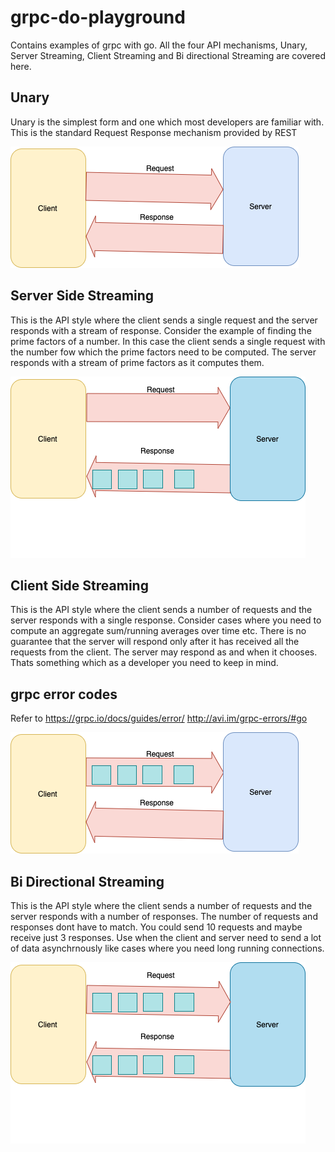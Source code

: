 # grpc-do-playground

Contains examples of grpc with go. All the four API mechanisms, Unary, Server Streaming, Client Streaming and Bi directional Streaming are covered here. 

## Unary 
Unary is the simplest form and one which most developers are familiar with. This is the standard Request Response mechanism provided by REST


![](images/Unary.png)


## Server Side Streaming 
This is the API style where the client sends a single request and the server responds with a stream of response. Consider the example of finding the prime factors of a number. In this case the client sends a single request with the number fow which the prime factors need to be computed. The server responds with a stream of prime factors as it computes them. 


![](images/ServerSideStreaming.png)

## Client Side Streaming 
This is the API style where the client sends a number of requests and the server responds with a single response. Consider cases where you need to compute an aggregate sum/running averages over time etc. There is no guarantee that the server will respond only after it has received all the requests from the client. The server may respond as and when it chooses. Thats something which as a developer you need to keep in mind.


 ## grpc error codes
 
 Refer to https://grpc.io/docs/guides/error/
          http://avi.im/grpc-errors/#go
 

![](images/ClientSideStreaming.png)

## Bi Directional Streaming 
This is the API style where the client sends a number of requests and the server responds with a number of responses. The number of requests and responses dont have to match. You could send 10 requests and maybe receive just 3 responses. Use when the client and server need to send a lot of data asynchrnously like cases where you need long running connections. 


![](images/BiDirectionalStreaming.png)


